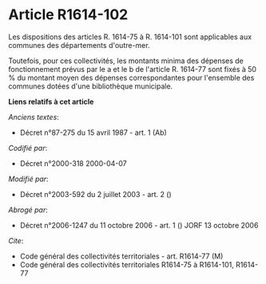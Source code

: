 # Article R1614-102

Les dispositions des articles R. 1614-75 à R. 1614-101 sont applicables aux communes des départements d'outre-mer.

Toutefois, pour ces collectivités, les montants minima des dépenses de fonctionnement prévus par le a et le b de l'article R.
1614-77 sont fixés à 50 % du montant moyen des dépenses correspondantes pour l'ensemble des communes dotées d'une
bibliothèque municipale.

**Liens relatifs à cet article**

_Anciens textes_:

  - Décret n°87-275 du 15 avril 1987 - art. 1 (Ab)

_Codifié par_:

  - Décret n°2000-318 2000-04-07

_Modifié par_:

  - Décret n°2003-592 du 2 juillet 2003 - art. 2 ()

_Abrogé par_:

  - Décret n°2006-1247 du 11 octobre 2006 - art. 1 () JORF 13 octobre 2006

_Cite_:

  - Code général des collectivités territoriales - art. R1614-77 (M)
  - Code général des collectivités territoriales R1614-75 à R1614-101, R1614-77

